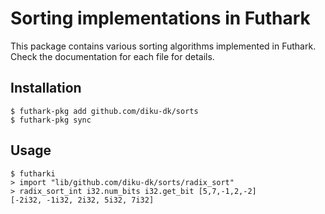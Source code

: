 # Sorting implementations in Futhark

This package contains various sorting algorithms implemented in
Futhark.  Check the documentation for each file for details.

## Installation

```
$ futhark-pkg add github.com/diku-dk/sorts
$ futhark-pkg sync
```

## Usage

```
$ futharki
> import "lib/github.com/diku-dk/sorts/radix_sort"
> radix_sort_int i32.num_bits i32.get_bit [5,7,-1,2,-2]
[-2i32, -1i32, 2i32, 5i32, 7i32]
```
